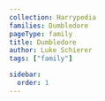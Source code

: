```yaml
---
collection: Harrypedia
families: Dumbledore
pageType: family
title: Dumbledore
author: Luke Schierer
tags: ["family"]

sidebar:
  order: 1
---
```


